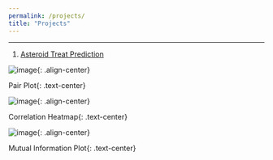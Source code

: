 ```yaml
---
permalink: /projects/
title: "Projects"
---
```


---
1. [Asteroid Treat Prediction](https://github.com/edwardloo/Kaggle/blob/main/asteroid-threat-prediction.ipynb)

![image](https://user-images.githubusercontent.com/79191009/160391121-03e6193b-df71-4c76-b510-15a182b07256.png){: .align-center}

Pair Plot{: .text-center}

![image](https://user-images.githubusercontent.com/79191009/161097955-87cb3278-9e2d-433f-9935-f5404c44450e.png){: .align-center}

Correlation Heatmap{: .text-center}

![image](https://user-images.githubusercontent.com/79191009/161097974-19b28d52-2fa4-4e46-8104-bc2e9c33b8a0.png){: .align-center}

Mutual Information Plot{: .text-center}

